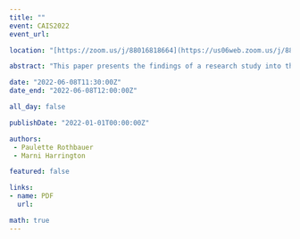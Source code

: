 ```yaml
---
title: ""
event: CAIS2022
event_url: 

location: "[https://zoom.us/j/88016818664](https://us06web.zoom.us/j/88016818664?wd=bWlEMk1oZ3FyWTVFNXZISUh4dlZJdz09)"

abstract: "This paper presents the findings of a research study into the “love of books” trope in Library and Information Science. Semi-structured interviews were conducted with 23 MLIS students in Winter and Summer terms of 2019. Interview questions were designed to elicit motivations for entering the field and taking the degree. The study findings show that students’ decisions are animated by a love of books and reading, a love of libraries, and by a desire to work with and serve others. We argue that by putting love and desire at the centre of analysis the findings can be understand as positive affective engagement with information, information processes, information institutions, and information practices."

date: "2022-06-08T11:30:00Z"
date_end: "2022-06-08T12:00:00Z"

all_day: false

publishDate: "2022-01-01T00:00:00Z"

authors:
 - Paulette Rothbauer
 - Marni Harrington

featured: false

links:
- name: PDF
  url:

math: true
---
```


